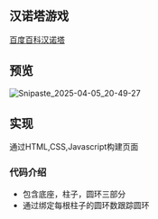 ## 汉诺塔游戏
[百度百科汉诺塔](https://baike.baidu.com/item/%E6%B1%89%E8%AF%BA%E5%A1%94/3468295)

## 预览

![Snipaste_2025-04-05_20-49-27](https://github.com/user-attachments/assets/97278f30-de33-4b8f-bcbb-138e518757c2)


## 实现
通过HTML,CSS,Javascript构建页面
### 代码介绍
- 包含底座，柱子，圆环三部分
- 通过绑定每根柱子的圆环数跟踪圆环

